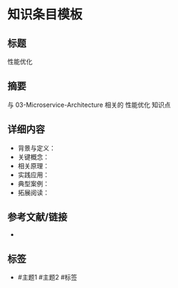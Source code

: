 # 知识条目模板

## 标题

性能优化

## 摘要

与 03-Microservice-Architecture 相关的 性能优化 知识点

## 详细内容

- 背景与定义：
- 关键概念：
- 相关原理：
- 实践应用：
- 典型案例：
- 拓展阅读：

## 参考文献/链接

-

## 标签

- #主题1 #主题2 #标签
